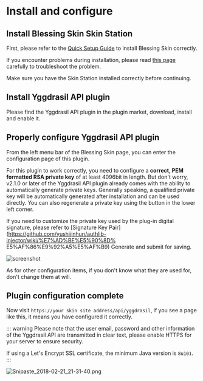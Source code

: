 # Install and configure

## Install Blessing Skin Skin Station

First, please refer to the [Quick Setup Guide](/setup.md) to install Blessing Skin correctly.

If you encounter problems during installation, please read [this page](/faq.md) carefully to troubleshoot the problem.

Make sure you have the Skin Station installed correctly before continuing.

## Install Yggdrasil API plugin

Please find the Yggdrasil API plugin in the plugin market, download, install and enable it.

## Properly configure Yggdrasil API plugin

From the left menu bar of the Blessing Skin page, you can enter the configuration page of this plugin.

For this plugin to work correctly, you need to configure a **correct, PEM formatted RSA private key** of at least 4096bit in length. But don't worry, v2.1.0 or later of the Yggdrasil API plugin already comes with the ability to automatically generate private keys. Generally speaking, a qualified private key will be automatically generated after installation and can be used directly. You can also regenerate a private key using the button in the lower left corner.

If you need to customize the private key used by the plug-in digital signature, please refer to [Signature Key Pair](https://github.com/yushijinhun/authlib-injector/wiki/%E7%AD%BE%E5%90%8D% E5%AF%86%E9%92%A5%E5%AF%B9) Generate and submit for saving.

![screenshot](https://i.imgur.com/R01OulB.png)

As for other configuration items, if you don't know what they are used for, don't change them at will.

## Plugin configuration complete

Now visit `https://your skin site address/api/yggdrasil`, if you see a page like this, it means you have configured it correctly.

::: warning
Please note that the user email, password and other information of the Yggdrasil API are transmitted in clear text, please enable HTTPS for your server to ensure security.

If using a Let's Encrypt SSL certificate, the minimum Java version is `8u101`.
:::

![Snipaste_2018-02-21_21-31-40.png](https://i.loli.net/2018/02/21/5a8d74e4cbd0f.png)